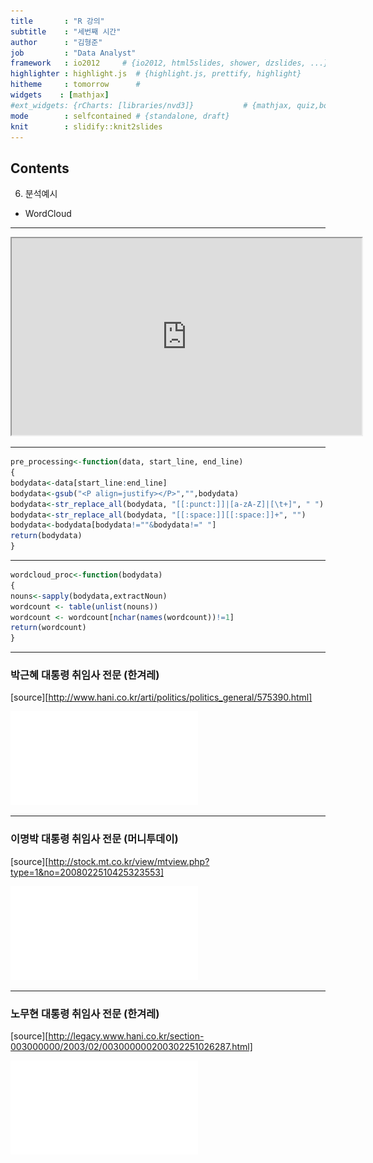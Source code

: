 ```yaml
---
title       : "R 강의"
subtitle    : "세번째 시간"
author      : "김형준"
job         : "Data Analyst"
framework   : io2012     # {io2012, html5slides, shower, dzslides, ...}
highlighter : highlight.js  # {highlight.js, prettify, highlight}
hitheme     : tomorrow      # 
widgets    : [mathjax]
#ext_widgets: {rCharts: [libraries/nvd3]}           # {mathjax, quiz,bootstra}
mode        : selfcontained # {standalone, draft}
knit        : slidify::knit2slides
---
```


## Contents

6. 분석예시
- WordCloud

---

<div align="center">
<iframe width="560" height="315"
src="https://soeque1.shinyapps.io/wordcloud/" allowfullscreen>
	</iframe></div>

---



```r
pre_processing<-function(data, start_line, end_line)
{
bodydata<-data[start_line:end_line]
bodydata<-gsub("<P align=justify></P>","",bodydata)
bodydata<-str_replace_all(bodydata, "[[:punct:]]|[a-zA-Z]|[\t+]", " ")
bodydata<-str_replace_all(bodydata, "[[:space:]][[:space:]]+", "")
bodydata<-bodydata[bodydata!=""&bodydata!=" "]
return(bodydata)
}
```

---


```r
wordcloud_proc<-function(bodydata)
{
nouns<-sapply(bodydata,extractNoun)
wordcount <- table(unlist(nouns))
wordcount <- wordcount[nchar(names(wordcount))!=1]
return(wordcount)
}
```

---



### 박근혜 대통령 취임사 전문 (한겨레)  
[source][http://www.hani.co.kr/arti/politics/politics_general/575390.html]

![plot of chunk wordcloud2_1](assets/fig/wordcloud2_1.pdf) 

---

### 이명박 대통령 취임사 전문 (머니투데이)  
[source][http://stock.mt.co.kr/view/mtview.php?type=1&no=2008022510425323553]

![plot of chunk wordcloud2_2](assets/fig/wordcloud2_2.pdf) 

---

### 노무현 대통령 취임사 전문 (한겨레)  
[source][http://legacy.www.hani.co.kr/section-003000000/2003/02/003000000200302251026287.html]

![plot of chunk wordcloud2_3](assets/fig/wordcloud2_3.pdf) 
